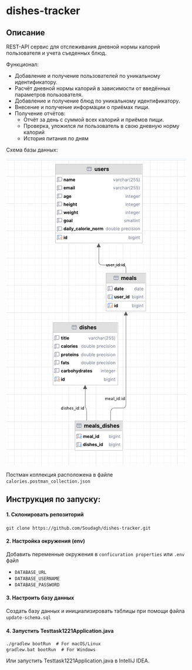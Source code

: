 # dishes-tracker

## Описание
REST-API сервис для отслеживания дневной нормы калорий пользователя и учета съеденных блюд.

Функционал:
+ Добавление и получение пользователей по уникальному идентификатору.
+ Расчёт дневной нормы калорий в зависимости от введённых параметров пользователя.
+ Добавление и получение блюд по уникальному идентификатору.
+ Внесение и получение информации о приёмах пищи.
+ Получение отчётов:
  + Отчёт за день с суммой всех калорий и приёмов пищи.
  + Проверка, уложился ли пользователь в свою дневную норму калорий
  + История питания по дням


Схема базы данных:

![img.png](img.png)

Постман коллекция расположена в файле `calories.postman_collection.json`

## Инструкция по запуску:

#### 1. Склонировать репозиторий
```git clone https://github.com/Soudagh/dishes-tracker.git```

#### 2. Настройка окружения (env)
Добавить переменные окружения в `conficuration properties` или `.env` файл
+ `DATABASE_URL`
+ `DATABASE_USERNAME`
+ `DATABASE_PASSWORD`

#### 3. Настроить базу данных
Создать базу данных и инициализировать таблицы при помощи файла `update-schema.sql`

#### 4. Запустить Testtask1221Application.java
```
./gradlew bootRun  # For macOS/Linux
gradlew.bat bootRun  # For Windows
``` 
Или запустить Testtask1221Application.java в IntelliJ IDEA.
